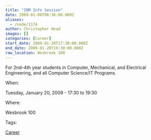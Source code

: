 ```yaml
---
title: "IBM Info Session"
date: 2009-01-08T06:36:00.000Z
aliases:
  - /node/1174
author: Christopher Head
images: []
categories: [Career]
start_date: 2009-01-20T17:30:00.000Z
end_date: 2009-01-20T19:30:00.000Z
raw_location: Wesbrook 100
---
```


For 2nd–4th year students in Computer, Mechanical, and Electrical Engineering, and all Computer Science/IT Programs.

When: 

Tuesday, January 20, 2009 - 17:30 to 19:30

Where: 

Wesbrook 100

Tags: 

[Career](/career)
